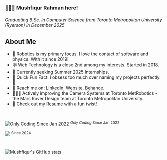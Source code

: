 ### 🙋🏻‍♂️ Mushfiqur Rahman here!
###### Graduating B.Sc. in Computer Science from *Toronto Metropolitan University (Ryerson)* in December 2025

## About Me
 - 🤖 Robotics is my primary focus. I love the contact of software and physics. With it since 2019!
 - 🕸️ Web Technology is a close 2nd among my interests. Started in 2018.
 - 🔎 Currently seeking Summer 2025 Internships.
   <br>
 - 🎉 Quick Fun Fact: I obsess too much over naming my projects perfectly. 😬
 - 🔗 Reach me on: [LinkedIn](https://linkedin.com/in/mushfiqrrm), [Website](https://projects.mushfiqr.com), [Behance](https://links.mushfiqr.com/behance).
   <br>
 - 🏃‍♂️‍➡️ Actively improving the Camera Systems at Toronto MetRobotics - the Mars Rover Design team at Toronto Metropolitan University.
 - 📄 Check out my [Resume](https://projects.mushfiqr.com/Resume) with a fun twist!
<br/>

[![*Only Coding* Since Jan 2022](https://wakatime.com/badge/user/c4933990-64f0-4101-b362-b288582ecb57.svg)](https://wakatime.com/@c4933990-64f0-4101-b362-b288582ecb57) <sup>*Only Coding* Since Jan 2022</sup> 

![](https://komarev.com/ghpvc/?username=snick-m&style=flat) <sup>Since 2024</sup> 
#
![Mushfiqur's GitHub stats](https://github-readme-stats.vercel.app/api?username=snick-m&show_icons=true&theme=tokyonight)

<!--
**snick-m/snick-m** is a ✨ _special_ ✨ repository because its `README.md` (this file) appears on your GitHub profile.

Here are some ideas to get you started:

- 🔭 I’m currently working on ...
- 🌱 I’m currently learning ...
- 👯 I’m looking to collaborate on ...
- 🤔 I’m looking for help with ...
- 💬 Ask me about ...
- 📫 How to reach me: ...
- 😄 Pronouns: ...
- ⚡ Fun fact: ...
-->
